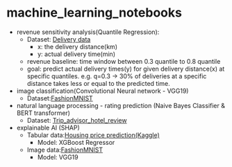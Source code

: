 # machine_learning_notebooks
 * revenue sensitivity analysis(Quantile Regression):
   - Dataset: [Delivery data](https://raw.githubusercontent.com/dsfb2/dsfb2-2024/main/assignment_1/data/a1_train.csv)
     * x: the delivery distance(km) 
     * y: actual delivery time(min)
   - revenue baseline: time window between 0.3 quantile to 0.8 quantile
   - goal: predict actual delivery times(y) for given delivery distance(x) at specific quantiles.
     e.g. q=0.3 -> 30% of deliveries at a specific distance takes less or equal to the predicted time.
 * image classification(Convolutional Neural network - VGG19)
   - Dataset:[FashionMNIST](https://github.com/zalandoresearch/fashion-mnist)
 * natural language processing - rating prediction (Naive Bayes Classifier & BERT transformer)
    - Dataset: [Trip_advisor_hotel_review](https://raw.githubusercontent.com/dsfb2/dsfb2-2024/main/assignment_3/data/tripadvisor_hotel_reviews.csv)
 * explainable AI (SHAP)
    - Tabular data:[Housing price prediction(Kaggle)](https://www.kaggle.com/datasets/muhammadbinimran/housing-price-prediction-data/data)
      * Model: XGBoost Regressor
    - Image data:[FashionMNIST](https://github.com/zalandoresearch/fashion-mnist)
      * Model: VGG19
